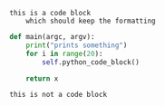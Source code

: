 ```
this is a code block
    which should keep the formatting
```

```python
def main(argc, argv):
    print("prints something")
    for i in range(20):
        self.python_code_block()

    return x
```

```this is not a code block```
```end of file